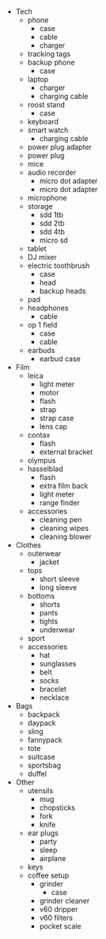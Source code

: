 - Tech
	- phone
		- case
		- cable
		- charger
	- tracking tags
	- backup phone
		- case
	- laptop
		- charger
		- charging cable
	- roost stand
		- case
	- keyboard
	- smart watch
		- charging cable
	- power plug adapter
	- power plug
	- mice
	- audio recorder
		- micro dot adapter
		- micro dot adapter
	- microphone
	- storage
		- sdd 1tb
		- sdd 2tb
		- sdd 4tb
		- micro sd
	- tablet
	- DJ mixer
	- electric toothbrush
		- case
		- head
		- backup heads
	- pad
	- headphones
		- cable
	- op 1 field
		- case
		- cable
	- earbuds
		- earbud case
- Film
	- leica
		- light meter
		- motor
		- flash
		- strap
		- strap case
		- lens cap
	- contax
		- flash
		- external bracket
	- olympus
	- hasselblad
		- flash
		- extra film back
		- light meter
		- range finder
	- accessories
		- cleaning pen
		- cleaning wipes
		- cleaning blower
- Clothes
	- outerwear
		- jacket
	- tops
		- short sleeve
		- long sleeve
	- bottoms
		- shorts
		- pants
		- tights
		- underwear
	- sport
	- accessories
		- hat
		- sunglasses
		- belt
		- socks
		- bracelet
		- necklace
- Bags
	- backpack
	- daypack
	- sling
	- fannypack
	- tote
	- suitcase
	- sportsbag
	- duffel
- Other
	- utensils
		- mug
		- chopsticks
		- fork
		- knife
	- ear plugs
		- party
		- sleep
		- airplane
	- keys
	- coffee setup
		- grinder
			- case
		- grinder cleaner
		- v60 dripper
		- v60 filters
		- pocket scale